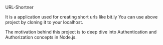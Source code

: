 URL-Shortner

It is a application used for creating short urls like bit.ly
You can use above project by cloning it to your localhost.

The motivation behind this project is to deep dive into Authentication and Authorization concepts in Node.js.
